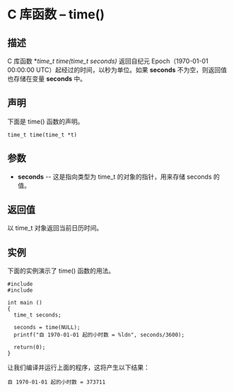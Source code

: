 # C 库函数 – time()


## 描述

C 库函数 **time_t time(time_t *seconds)** 返回自纪元 Epoch（1970-01-01 00:00:00 UTC）起经过的时间，以秒为单位。如果 **seconds** 不为空，则返回值也存储在变量 **seconds** 中。

## 声明

下面是 time() 函数的声明。

    time_t time(time_t *t)

## 参数

* **seconds** \-- 这是指向类型为 time_t 的对象的指针，用来存储 seconds 的值。

## 返回值

以 time_t 对象返回当前日历时间。

## 实例

下面的实例演示了 time() 函数的用法。

    #include 
    #include 

    int main ()
    {
      time_t seconds;

      seconds = time(NULL);
      printf("自 1970-01-01 起的小时数 = %ldn", seconds/3600);

      return(0);
    }

让我们编译并运行上面的程序，这将产生以下结果：

    自 1970-01-01 起的小时数 = 373711